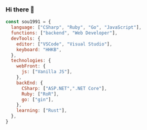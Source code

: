 ### Hi there 👋

```JavaScript
const sou1991 = {
  language: ["CSharp", "Ruby", "Go", "JavaScript"],
  functions: ["backend", "Web Developer"],
  devTools: {
    editor: ["VSCode", "Visual Studio"],
    keyboard: "HHKB",
  },
  technologies: {
    webFront: {
      js: ["Vanilla JS"],
    },
    backEnd: {
	  CSharp: ["ASP.NET",".NET Core"],
	  Ruby: ["RoR"],
      go: ["gin"],
    },
    learning: ["Rust"],
  },
}
```

<!--
**sou1991/sou1991** is a ✨ _special_ ✨ repository because its `README.md` (this file) appears on your GitHub profile.

Here are some ideas to get you started:

- 🔭 I’m currently working on ...
- 🌱 I’m currently learning ...
- 👯 I’m looking to collaborate on ...
- 🤔 I’m looking for help with ...
- 💬 Ask me about ...
- 📫 How to reach me: ...
- 😄 Pronouns: ...
- ⚡ Fun fact: ...
-->

